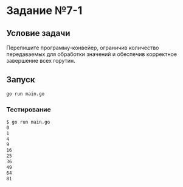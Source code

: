 # Задание №7-1

## Условие задачи

Перепишите программу-конвейер, ограничив количество передаваемых для обработки значений и обеспечив корректное завершение всех горутин.

## Запуск

```bash
go run main.go
```

### Тестирование

```bash
$ go run main.go
0
1
4
9
16
25
36
49
64
81
```
